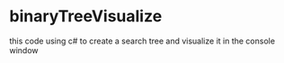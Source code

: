 # binaryTreeVisualize
this code using c# to create a search tree and visualize it in the console window
